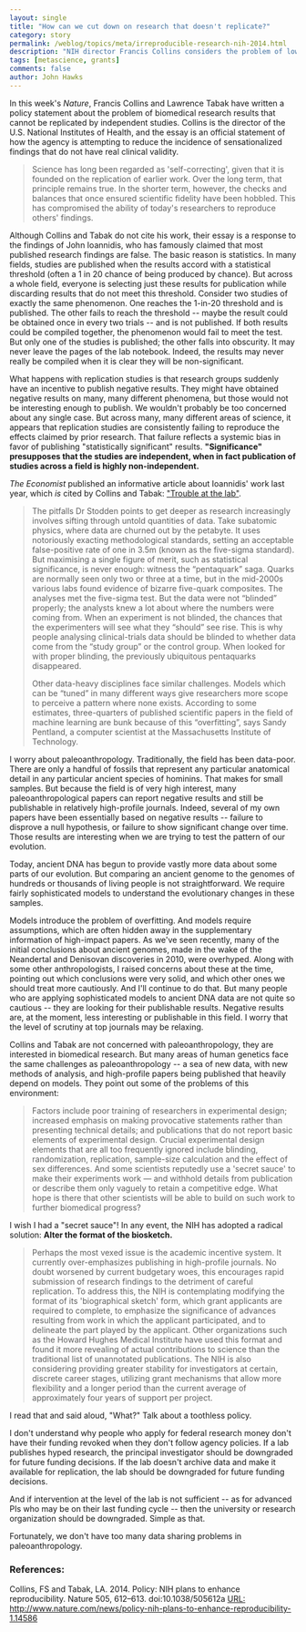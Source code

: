 ```yaml
---
layout: single 
title: "How can we cut down on research that doesn't replicate?" 
category: story
permalink: /weblog/topics/meta/irreproducible-research-nih-2014.html
description: "NIH director Francis Collins considers the problem of low reproducibility."
tags: [metascience, grants] 
comments: false 
author: John Hawks 
---
```


In this week's <em>Nature</em>, Francis Collins and Lawrence Tabak have written a policy statement about the problem of biomedical research results that cannot be replicated by independent studies. Collins is the director of the U.S. National Institutes of Health, and the essay is an official statement of how the agency is attempting to reduce the incidence of sensationalized findings that do not have real clinical validity. 

<blockquote>Science has long been regarded as 'self-correcting', given that it is founded on the replication of earlier work. Over the long term, that principle remains true. In the shorter term, however, the checks and balances that once ensured scientific fidelity have been hobbled. This has compromised the ability of today's researchers to reproduce others' findings.</blockquote>

Although Collins and Tabak do not cite his work, their essay is a response to the findings of John Ioannidis, who has famously claimed that most published research findings are false. The basic reason is statistics. In many fields, studies are published when the results accord with a statistical threshold (often a 1 in 20 chance of being produced by chance). But across a whole field, everyone is selecting just these results for publication while discarding results that do not meet this threshold. Consider two studies of exactly the same phenomenon. One reaches the 1-in-20 threshold and is published. The other fails to reach the threshold -- maybe the result could be obtained once in every two trials -- and is not published. If both results could be compiled together, the phenomenon would fail to meet the test. But only one of the studies is published; the other falls into obscurity. It may never leave the pages of the lab notebook. Indeed, the results may never really be compiled when it is clear they will be non-significant.

What happens with replication studies is that research groups suddenly have an incentive to publish negative results. They might have obtained negative results on many, many different phenomena, but those would not be interesting enough to publish. We wouldn't probably be too concerned about any single case. But across many, many different areas of science, it appears that replication studies are consistently failing to reproduce the effects claimed by prior research. That failure reflects a systemic bias in favor of publishing "statistically significant" results. **"Significance" presupposes that the studies are independent, when in fact publication of studies across a field is highly non-independent.**

<em>The Economist</em> published an informative article about Ioannidis' work last year, which *is* cited by Collins and Tabak: <a href="http://www.economist.com/news/briefing/21588057-scientists-think-science-self-correcting-alarming-degree-it-not-trouble">"Trouble at the lab"</a>. 

<blockquote>The pitfalls Dr Stodden points to get deeper as research increasingly involves sifting through untold quantities of data. Take subatomic physics, where data are churned out by the petabyte. It uses notoriously exacting methodological standards, setting an acceptable false-positive rate of one in 3.5m (known as the five-sigma standard). But maximising a single figure of merit, such as statistical significance, is never enough: witness the “pentaquark” saga. Quarks are normally seen only two or three at a time, but in the mid-2000s various labs found evidence of bizarre five-quark composites. The analyses met the five-sigma test. But the data were not “blinded” properly; the analysts knew a lot about where the numbers were coming from. When an experiment is not blinded, the chances that the experimenters will see what they “should” see rise. This is why people analysing clinical-trials data should be blinded to whether data come from the “study group” or the control group. When looked for with proper blinding, the previously ubiquitous pentaquarks disappeared.

Other data-heavy disciplines face similar challenges. Models which can be “tuned” in many different ways give researchers more scope to perceive a pattern where none exists. According to some estimates, three-quarters of published scientific papers in the field of machine learning are bunk because of this “overfitting”, says Sandy Pentland, a computer scientist at the Massachusetts Institute of Technology.</blockquote>

I worry about paleoanthropology. Traditionally, the field has been data-poor. There are only a handful of fossils that represent any particular anatomical detail in any particular ancient species of hominins. That makes for small samples. But because the field is of very high interest, many paleoanthropological papers can report negative results and still be publishable in relatively high-profile journals. Indeed, several of my own papers have been essentially based on negative results -- failure to disprove a null hypothesis, or failure to show significant change over time. Those results are interesting when we are trying to test the pattern of our evolution. 

Today, ancient DNA has begun to provide vastly more data about some parts of our evolution. But comparing an ancient genome to the genomes of hundreds or thousands of living people is not straightforward. We require fairly sophisticated models to understand the evolutionary changes in these samples. 

Models introduce the problem of overfitting. And models require assumptions, which are often hidden away in the supplementary information of high-impact papers. As we've seen recently, many of the initial conclusions about ancient genomes, made in the wake of the Neandertal and Denisovan discoveries in 2010, were overhyped. Along with some other anthropologists, I raised concerns about these at the time, pointing out which conclusions were very solid, and which other ones we should treat more cautiously. And I'll continue to do that. But many people who are applying sophisticated models to ancient DNA data are not quite so cautious -- they are looking for their publishable results. Negative results are, at the moment, less interesting or publishable in this field. I worry that the level of scrutiny at top journals may be relaxing. 

Collins and Tabak are not concerned with paleoanthropology, they are interested in biomedical research. But many areas of human genetics face the same challenges as paleoanthropology -- a sea of new data, with new methods of analysis, and high-profile papers being published that heavily depend on models. They point out some of the problems of this environment: 

<blockquote>Factors include poor training of researchers in experimental design; increased emphasis on making provocative statements rather than presenting technical details; and publications that do not report basic elements of experimental design. Crucial experimental design elements that are all too frequently ignored include blinding, randomization, replication, sample-size calculation and the effect of sex differences. And some scientists reputedly use a 'secret sauce' to make their experiments work — and withhold details from publication or describe them only vaguely to retain a competitive edge. What hope is there that other scientists will be able to build on such work to further biomedical progress?</blockquote>

I wish I had a "secret sauce"! In any event, the NIH has adopted a radical solution: **Alter the format of the biosketch.**

<blockquote>Perhaps the most vexed issue is the academic incentive system. It currently over-emphasizes publishing in high-profile journals. No doubt worsened by current budgetary woes, this encourages rapid submission of research findings to the detriment of careful replication. To address this, the NIH is contemplating modifying the format of its 'biographical sketch' form, which grant applicants are required to complete, to emphasize the significance of advances resulting from work in which the applicant participated, and to delineate the part played by the applicant. Other organizations such as the Howard Hughes Medical Institute have used this format and found it more revealing of actual contributions to science than the traditional list of unannotated publications. The NIH is also considering providing greater stability for investigators at certain, discrete career stages, utilizing grant mechanisms that allow more flexibility and a longer period than the current average of approximately four years of support per project.</blockquote>

I read that and said aloud, "What?" Talk about a toothless policy. 

I don't understand why people who apply for federal research money don't have their funding revoked when they don't follow agency policies. If a lab publishes hyped research, the principal investigator should be downgraded for future funding decisions. If the lab doesn't archive data and make it available for replication, the lab should be downgraded for future funding decisions. 

And if intervention at the level of the lab is not sufficient -- as for advanced PIs who may be on their last funding cycle --  then the university or research organization should be downgraded. Simple as that. 

Fortunately, we don't have too many data sharing problems in paleoanthropology. 

### References:

<p class="cite">Collins, FS and Tabak, LA. 2014. Policy: NIH plans to enhance reproducibility. Nature 505, 612–613. doi:10.1038/505612a <a href="http://www.nature.com/news/policy-nih-plans-to-enhance-reproducibility-1.14586">URL: http://www.nature.com/news/policy-nih-plans-to-enhance-reproducibility-1.14586</a></p>
